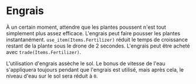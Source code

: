 # Engrais

À un certain moment, attendre que les plantes poussent n'est tout simplement plus assez efficace. 
L'engrais peut faire pousser les plantes instantanément. `use_item(Items.Fertilizer)` réduit le temps de croissance restant de la plante sous le drone de 2 secondes.
L'engrais peut être acheté avec `trade(Items.Fertilizer)`.

L'utilisation d'engrais assèche le sol. Le bonus de vitesse de l'eau s'appliquera toujours pendant que l'engrais est utilisé, mais après cela, le niveau d'eau sur le sol sera réduit à `0`.